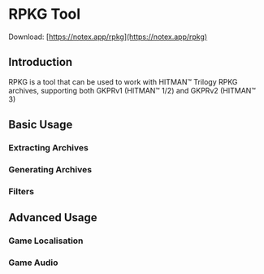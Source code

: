 # RPKG Tool
Download: [https://notex.app/rpkg](https://notex.app/rpkg)

## Introduction
RPKG is a tool that can be used to work with HITMAN™ Trilogy RPKG archives, supporting both GKPRv1 (HITMAN™ 1/2) and GKPRv2 (HITMAN™ 3)

## Basic Usage

### Extracting Archives

### Generating Archives

### Filters

## Advanced Usage
### Game Localisation

### Game Audio